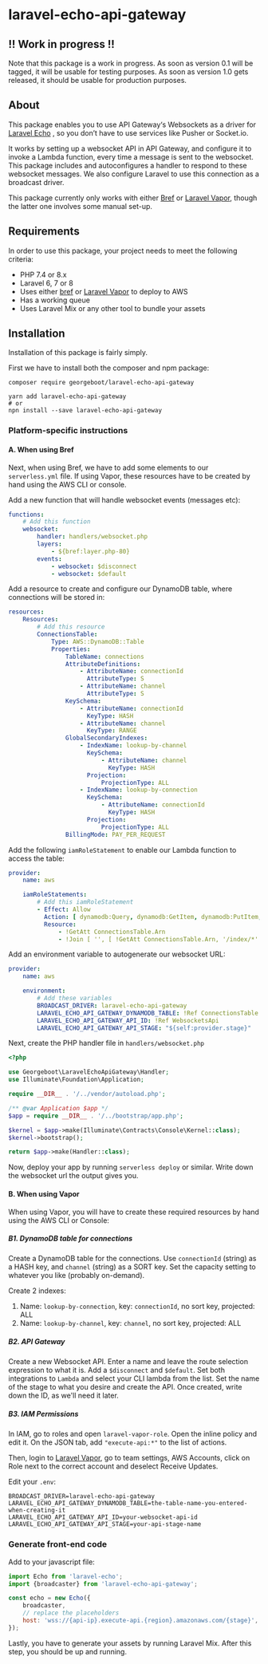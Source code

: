 # laravel-echo-api-gateway

## !! Work in progress !!

Note that this package is a work in progress. As soon as version 0.1 will be tagged, it will be usable for testing
purposes. As soon as version 1.0 gets released, it should be usable for production purposes.

## About

This package enables you to use API Gateway‘s Websockets as a driver for [Laravel Echo](https://github.com/laravel/echo)
, so you don’t have to use services like Pusher or Socket.io.

It works by setting up a websocket API in API Gateway, and configure it to invoke a Lambda function, every time a
message is sent to the websocket. This package includes and autoconfigures a handler to respond to these websocket
messages. We also configure Laravel to use this connection as a broadcast driver.

This package currently only works with either [Bref](https://bref.sh) or [Laravel Vapor](https://vapor.laravel.com),
though the latter one involves some manual set-up.

## Requirements

In order to use this package, your project needs to meet the following criteria:

- PHP 7.4 or 8.x
- Laravel 6, 7 or 8
- Uses either [bref](https://bref.sh) or [Laravel Vapor](https://vapor.laravel.com) to deploy to AWS
- Has a working queue
- Uses Laravel Mix or any other tool to bundle your assets

## Installation

Installation of this package is fairly simply.

First we have to install both the composer and npm package:

```shell
composer require georgeboot/laravel-echo-api-gateway

yarn add laravel-echo-api-gateway
# or
npn install --save laravel-echo-api-gateway
```

### Platform-specific instructions

#### A. When using Bref

Next, when using Bref, we have to add some elements to our `serverless.yml` file. If using Vapor, these resources have
to be created by hand using the AWS CLI or console.

Add a new function that will handle websocket events (messages etc):

```yaml
functions:
    # Add this function
    websocket:
        handler: handlers/websocket.php
        layers:
            - ${bref:layer.php-80}
        events:
            - websocket: $disconnect
            - websocket: $default
```

Add a resource to create and configure our DynamoDB table, where connections will be stored in:

```yaml
resources:
    Resources:
        # Add this resource
        ConnectionsTable:
            Type: AWS::DynamoDB::Table
            Properties:
                TableName: connections
                AttributeDefinitions:
                    - AttributeName: connectionId
                      AttributeType: S
                    - AttributeName: channel
                      AttributeType: S
                KeySchema:
                    - AttributeName: connectionId
                      KeyType: HASH
                    - AttributeName: channel
                      KeyType: RANGE
                GlobalSecondaryIndexes:
                    - IndexName: lookup-by-channel
                      KeySchema:
                          - AttributeName: channel
                            KeyType: HASH
                      Projection:
                          ProjectionType: ALL
                    - IndexName: lookup-by-connection
                      KeySchema:
                          - AttributeName: connectionId
                            KeyType: HASH
                      Projection:
                          ProjectionType: ALL
                BillingMode: PAY_PER_REQUEST
```

Add the following `iamRoleStatement` to enable our Lambda function to access the table:

```yaml
provider:
    name: aws

    iamRoleStatements:
        # Add this iamRoleStatement
        - Effect: Allow
          Action: [ dynamodb:Query, dynamodb:GetItem, dynamodb:PutItem, dynamodb:UpdateItem, dynamodb:DeleteItem, dynamodb:BatchWriteItem ]
          Resource:
              - !GetAtt ConnectionsTable.Arn
              - !Join [ '', [ !GetAtt ConnectionsTable.Arn, '/index/*' ] ]
```

Add an environment variable to autogenerate our websocket URL:

```yaml
provider:
    name: aws

    environment:
        # Add these variables
        BROADCAST_DRIVER: laravel-echo-api-gateway
        LARAVEL_ECHO_API_GATEWAY_DYNAMODB_TABLE: !Ref ConnectionsTable
        LARAVEL_ECHO_API_GATEWAY_API_ID: !Ref WebsocketsApi
        LARAVEL_ECHO_API_GATEWAY_API_STAGE: "${self:provider.stage}"
```

Next, create the PHP handler file in `handlers/websocket.php`

```php
<?php

use Georgeboot\LaravelEchoApiGateway\Handler;
use Illuminate\Foundation\Application;

require __DIR__ . '/../vendor/autoload.php';

/** @var Application $app */
$app = require __DIR__ . '/../bootstrap/app.php';

$kernel = $app->make(Illuminate\Contracts\Console\Kernel::class);
$kernel->bootstrap();

return $app->make(Handler::class);
```

Now, deploy your app by running `serverless deploy` or similar. Write down the websocket url the output gives you.

#### B. When using Vapor

When using Vapor, you will have to create these required resources by hand using the AWS CLI or Console:

##### B1. DynamoDB table for connections

Create a DynamoDB table for the connections. Use `connectionId` (string) as a HASH key, and `channel` (string) as a SORT
key. Set the capacity setting to whatever you like (probably on-demand).

Create 2 indexes:

1. Name: `lookup-by-connection`, key: `connectionId`, no sort key, projected: ALL
2. Name: `lookup-by-channel`, key: `channel`, no sort key, projected: ALL

##### B2. API Gateway

Create a new Websocket API. Enter a name and leave the route selection expression to what it is. Add a `$disconnect`
and `$default`. Set both integrations to `Lambda` and select your CLI lambda from the list. Set the name of the stage to
what you desire and create the API. Once created, write down the ID, as we'll need it later.

##### B3. IAM Permissions

In IAM, go to roles and open `laravel-vapor-role`. Open the inline policy and edit it. On the JSON tab,
add `"execute-api:*"` to the list of actions.

Then, login to [Laravel Vapor](https://vapor.laravel.com/app), go to team settings, AWS Accounts, click on Role next to
the correct account and deselect Receive Updates.

Edit your `.env`:

```dotenv
BROADCAST_DRIVER=laravel-echo-api-gateway
LARAVEL_ECHO_API_GATEWAY_DYNAMODB_TABLE=the-table-name-you-entered-when-creating-it
LARAVEL_ECHO_API_GATEWAY_API_ID=your-websocket-api-id
LARAVEL_ECHO_API_GATEWAY_API_STAGE=your-api-stage-name
```

### Generate front-end code

Add to your javascript file:

```js
import Echo from 'laravel-echo';
import {broadcaster} from 'laravel-echo-api-gateway';

const echo = new Echo({
    broadcaster,
    // replace the placeholders
    host: 'wss://{api-ip}.execute-api.{region}.amazonaws.com/{stage}',
});
```

Lastly, you have to generate your assets by running Laravel Mix. After this step, you should be up and running.
